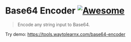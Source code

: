 # Base64 Encoder [![Awesome](https://cdn.rawgit.com/sindresorhus/awesome/d7305f38d29fed78fa85652e3a63e154dd8e8829/media/badge.svg)](https://github.com/sindresorhus/awesome)

>Encode any string input to Base64.

Try demo: https://tools.waytolearnx.com/base64-encoder
